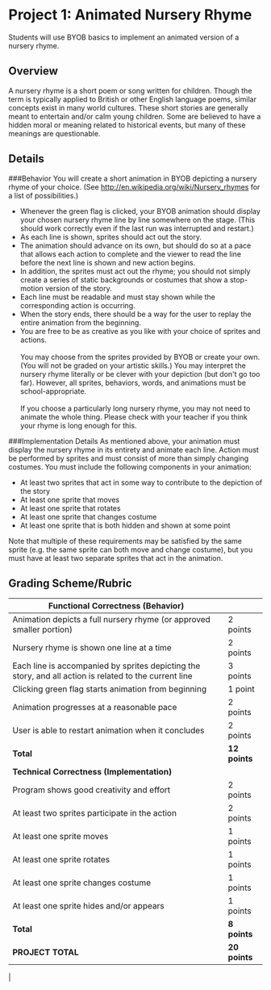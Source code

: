 <!--- REVISED -->
# Project 1: Animated Nursery Rhyme

Students will use BYOB basics to implement an animated version of a nursery rhyme.

## Overview

A nursery rhyme is a short poem or song written for children. Though the term is typically applied to British or other English language poems, similar concepts exist in many world cultures. These short stories are generally meant to entertain and/or calm young children. Some are believed to have a hidden moral or meaning related to historical events, but many of these meanings are questionable.

## Details

###Behavior
You will create a short animation in BYOB depicting a nursery rhyme of your choice. (See <http://en.wikipedia.org/wiki/Nursery_rhymes> for a list of possibilities.) 

-   Whenever the green flag is clicked, your BYOB animation should display your chosen nursery rhyme line by line somewhere on the stage. (This should work correctly even if the last run was interrupted and restart.) 
-   As each line is shown, sprites should act out the story. 
-   The animation should advance on its own, but should do so at a pace that allows each action to complete and the viewer to read the line before the next line is shown and new action begins. 
-   In addition, the sprites must act out the rhyme; you should not simply create a series of static backgrounds or costumes that show a stop-motion version of the story. 
-   Each line must be readable and must stay shown while the corresponding action is occurring. 
-   When the story ends, there should be a way for the user to replay the entire animation from the beginning.
-   You are free to be as creative as you like with your choice of sprites and actions.<br />
    <br />
    You may choose from the sprites provided by BYOB or create your own. (You will not be graded on your artistic skills.) You may interpret the nursery rhyme literally or be clever with your depiction (but don't go too far). However, all sprites, behaviors, words, and animations must be school-appropriate.<br />
    <br />
    If you choose a particularly long nursery rhyme, you may not need to animate the whole thing. Please check with your teacher if you think your rhyme is long enough for this.

###Implementation Details
As mentioned above, your animation must display the nursery rhyme in its entirety and animate each line. Action must be performed by sprites and must consist of more than simply changing costumes. You must include the following components in your animation:

-   At least two sprites that act in some way to contribute to the depiction of the story
-   At least one sprite that moves
-   At least one sprite that rotates
-   At least one sprite that changes costume
-   At least one sprite that is both hidden and shown at some point

Note that multiple of these requirements may be satisfied by the same sprite (e.g. the same sprite can both move and change costume), but you must have at least two separate sprites that act in the animation.

## Grading Scheme/Rubric

| **Functional Correctness (Behavior)**                                                                  |               |
| ------------------------------------------------------------------------------------------------------ | ------------- |
| Animation depicts a full nursery rhyme (or approved smaller portion)                                   | 2 points      |
| Nursery rhyme is shown one line at a time                                                              | 2 points      |
| Each line is accompanied by sprites depicting the story, and all action is related to the current line | 3 points      |
| Clicking green flag starts animation from beginning                                                    | 1 point       |
| Animation progresses at a reasonable pace                                                              | 2 points      |
| User is able to restart animation when it concludes                                                    | 2 points      |
| **Total**                                                                                              | **12 points** |
| **Technical Correctness (Implementation)**                                                             |               |
| Program shows good creativity and effort                                                               | 2 points      |
| At least two sprites participate in the action                                                         | 2 points      |
| At least one sprite moves                                                                              | 1 points      |
| At least one sprite rotates                                                                            | 1 points      |
| At least one sprite changes costume                                                                    | 1 points      |
| At least one sprite hides and/or appears                                                               | 1 points      |
| **Total**                                                                                              | **8 points**  |
| **PROJECT TOTAL**                                                                                      | **20 points** |

|
